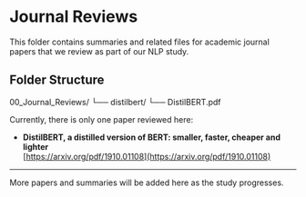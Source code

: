 # Journal Reviews

This folder contains summaries and related files for academic journal papers that we review as part of our NLP study.

## Folder Structure

00_Journal_Reviews/
└── distilbert/
└── DistilBERT.pdf


Currently, there is only one paper reviewed here:

- **DistilBERT, a distilled version of BERT: smaller, faster, cheaper and lighter**  
  [https://arxiv.org/pdf/1910.01108](https://arxiv.org/pdf/1910.01108)

---

More papers and summaries will be added here as the study progresses.

